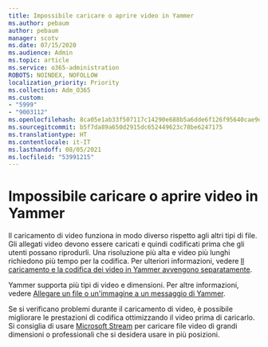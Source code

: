 ```yaml
---
title: Impossibile caricare o aprire video in Yammer
ms.author: pebaum
author: pebaum
manager: scotv
ms.date: 07/15/2020
ms.audience: Admin
ms.topic: article
ms.service: o365-administration
ROBOTS: NOINDEX, NOFOLLOW
localization_priority: Priority
ms.collection: Adm_O365
ms.custom:
- "5999"
- "9003112"
ms.openlocfilehash: 8ca05e1ab33f507117c14290e688b5a6dde6f126f95640cae9df2f27cf5e768c
ms.sourcegitcommit: b5f7da89a650d2915dc652449623c78be6247175
ms.translationtype: HT
ms.contentlocale: it-IT
ms.lasthandoff: 08/05/2021
ms.locfileid: "53991215"
---
```

# <a name="unable-to-upload-or-open-video-on-yammer"></a>Impossibile caricare o aprire video in Yammer

Il caricamento di video funziona in modo diverso rispetto agli altri tipi di file. Gli allegati video devono essere caricati e quindi codificati prima che gli utenti possano riprodurli. Una risoluzione più alta e video più lunghi richiedono più tempo per la codifica. Per ulteriori informazioni, vedere [ll caricamento e la codifica dei video in Yammer avvengono separatamente](https://support.microsoft.com/office/video-posts-in-yammer-upload-and-encode-separately-5b3a348e-3a0a-4c4b-95b1-eabdf245ba25).   

Yammer supporta più tipi di video e dimensioni. Per altre informazioni, vedere [Allegare un file o un'immagine a un messaggio di Yammer](https://support.microsoft.com/office/attach-a-file-or-image-to-a-yammer-message-f576d4d1-ad66-4ce4-9c43-46cf75978dbf).   

Se si verificano problemi durante il caricamento di video, è possibile migliorare le prestazioni di codifica ottimizzando il video prima di caricarlo. Si consiglia di usare [Microsoft Stream](https://docs.microsoft.com/stream/overview) per caricare file video di grandi dimensioni o professionali che si desidera usare in più posizioni.